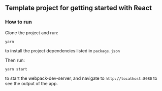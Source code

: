 ## Template project for getting started with React

### How to run

Clone the project and run:
```
yarn
```
to install the project dependencies listed in `package.json`

Then run:
```
yarn start
```

to start the webpack-dev-server, and navigate to `http://localhost:8080` to see the output of the app.

